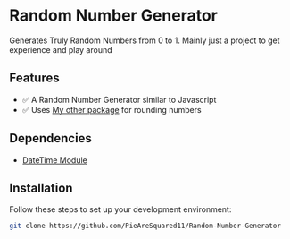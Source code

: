 # Random Number Generator

Generates Truly Random Numbers from 0 to 1. Mainly just a project to get experience and play around

## Features

- ✅ A Random Number Generator similar to Javascript
- ✅ Uses <a href="https://github.com/PieAreSquared11/Example-Round-Function">My other package</a> for rounding numbers

## Dependencies

- <a href="https://docs.python.org/3/library/datetime.html">DateTime Module</a>

## Installation

Follow these steps to set up your development environment:
```bash
git clone https://github.com/PieAreSquared11/Random-Number-Generator
